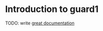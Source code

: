 # Introduction to guard1

TODO: write [great documentation](http://jacobian.org/writing/what-to-write/)
